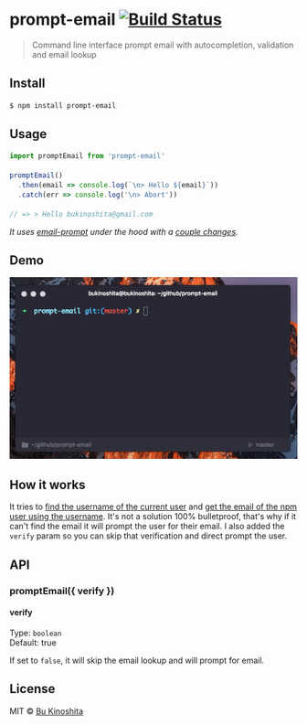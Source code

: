 # prompt-email [![Build Status](https://travis-ci.org/bukinoshita/prompt-email.svg?branch=master)](https://travis-ci.org/bukinoshita/prompt-email)
> Command line interface prompt email with autocompletion, validation and email lookup


## Install
```bash
$ npm install prompt-email
```


## Usage
```javascript
import promptEmail from 'prompt-email'

promptEmail()
  .then(email => console.log(`\n> Hello ${email}`))
  .catch(err => console.log('\n> Abort'))

// => > Hello bukinoshita@gmail.com
```

_It uses [email-prompt](https://github.com/zeit/email-prompt) under the hood with a [couple changes](https://github.com/bukinoshita/prompt-email/blob/master/lib/email-prompt.js)._


## Demo

![](https://github.com/bukinoshita/prompt-email/blob/master/demo.gif)


## How it works

It tries to [find the username of the current user](https://github.com/bukinoshita/prompt-email/blob/master/lib/get-email.js) and [get the email of the npm user using the username](https://github.com/bukinoshita/prompt-email/blob/master/lib/get-email.js). It's not a solution 100% bulletproof, that's why if it can't find the email it will prompt the user for their email. I also added the `verify` param so you can skip that verification and direct prompt the user.


## API

### promptEmail({ verify })

#### verify

Type: `boolean`<br/>
Default: true

If set to `false`, it will skip the email lookup and will prompt for email.


## License

MIT © [Bu Kinoshita](https://bukinoshita.io)
